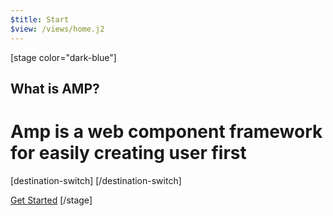 ```yaml
---
$title: Start
$view: /views/home.j2
---
```


[stage color="dark-blue"]
<amp-img src="/static/img/stage_placeholder.png" height="500" width="450" layout="responsive" />
## What is AMP?
# Amp is a web component framework for easily creating user first
[destination-switch]
[/destination-switch]

[Get Started](/content/amp-dev/documentation/guides-and-tutorials/index.md)
[/stage]
